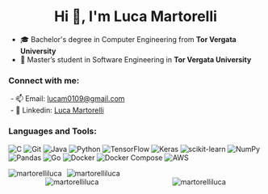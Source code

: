 <h1 align="center">Hi 👋, I'm Luca Martorelli</h1>

- 🎓 Bachelor's degree in Computer Engineering from **Tor Vergata University**
- 🔭 Master’s student in Software Engineering in **Tor Vergata University**

<h3 align="left">Connect with me:</h3>

&nbsp;- 📫 Email: [lucam0109@gmail.com](mailto:lucam0109@gmail.com)<br>
&nbsp;- 🔗 Linkedin: [Luca Martorelli](https://www.linkedin.com/in/luca-martorelli/) 

<h3 align="left">Languages and Tools:</h3>

![C](https://img.shields.io/badge/-C-00599C?style=flat-square&logo=c&logoColor=white)
![Git](https://img.shields.io/badge/-Git-F05032?style=flat-square&logo=git&logoColor=white)
![Java](https://img.shields.io/badge/-Java-007396?style=flat-square&logo=java&logoColor=white)
![Python](https://img.shields.io/badge/-Python-3776AB?style=flat-square&logo=python&logoColor=white)
![TensorFlow](https://img.shields.io/badge/-TensorFlow-FF6F20?style=flat-square&logo=tensorflow&logoColor=white)
![Keras](https://img.shields.io/badge/-Keras-D00000?style=flat-square&logo=keras&logoColor=white)
![scikit-learn](https://img.shields.io/badge/-scikit%20learn-F7931E?style=flat-square&logo=scikit-learn&logoColor=white)
![NumPy](https://img.shields.io/badge/-NumPy-013243?style=flat-square&logo=numpy&logoColor=white)
![Pandas](https://img.shields.io/badge/-Pandas-150458?style=flat-square&logo=pandas&logoColor=white)
![Go](https://img.shields.io/badge/-Go-00ADD8?style=flat-square&logo=go&logoColor=white)
![Docker](https://img.shields.io/badge/-Docker-2496ED?style=flat-square&logo=docker&logoColor=white)
![Docker Compose](https://img.shields.io/badge/-Docker%20Compose-2496ED?style=flat-square&logo=docker&logoColor=white)
![AWS](https://img.shields.io/badge/-AWS-232F3E?style=flat-square&logo=amazonaws&logoColor=white) 

<div style="display: flex; justify-content: start; align-items: center; gap: 10px;">
  <img src="https://github-readme-stats.vercel.app/api/top-langs?username=martorelliluca&show_icons=true&locale=en&layout=compact&theme=dark&hide" alt="martorelliluca" />
  <img src="https://komarev.com/ghpvc/?username=martorelliluca&label=Profile%20views&color=0e75b6&style=flat" alt="martorelliluca" />
</div>
<div style="display: flex; justify-content: space-around; align-items: center;">
  <img src="https://github-readme-streak-stats.herokuapp.com/?user=MartorelliLuca&theme=dark" alt="martorelliluca" />
  <img src="https://github-readme-stats.vercel.app/api?username=martorelliluca&show_icons=true&locale=en&theme=dark&hide" alt="martorelliluca" />
</div>
<!-- <p align="left"> <a href="https://github.com/ryo-ma/github-profile-trophy"><img src="https://github-profile-trophy.vercel.app/?username=martorelliluca" alt="martorelliluca" /></a> </p>  -->
